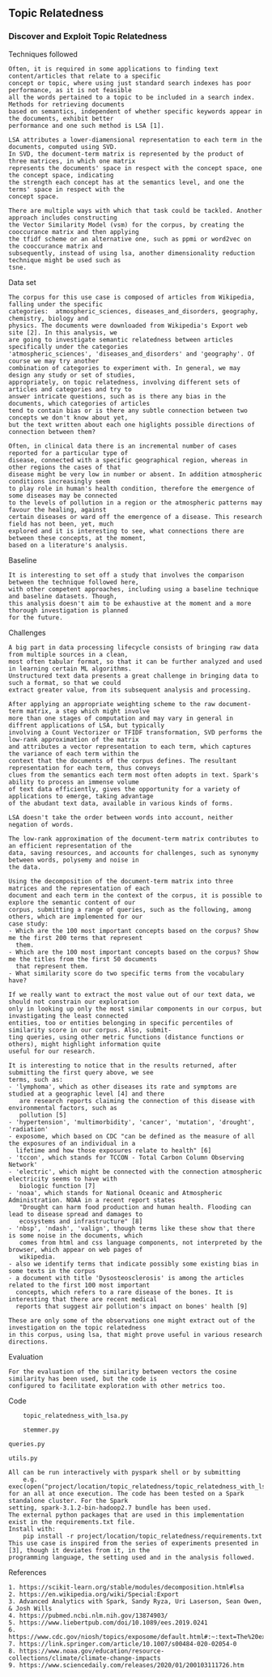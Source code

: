 ## Topic Relatedness

### Discover and Exploit Topic Relatedness

    
 
Techniques followed
 
	Often, it is required in some applications to finding text content/articles that relate to a specific
	concept or topic, where using just standard search indexes has poor performance, as it is not feasible 
	all the words pertained to a topic to be included in a search index. Methods for retrieving documents 
	based on semantics, independent of whether specific keywords appear in the documents, exhibit better
	performance and one such method is LSA [1].
	
	LSA attributes a lower-diamensional representation to each term in the documents, computed using SVD.
	In SVD, the document-term matrix is represented by the product of three matrices, in which one matrix 
	represents the documents' space in respect with the concept space, one the concept space, indicating 
	the strength each concept has at the semantics level, and one the terms' space in respect with the
	concept space.
	
	There are multiple ways with which that task could be tackled. Another approach includes constructing
	the Vector Similarity Model (vsm) for the corpus, by creating the cooccurance matrix and then applying
	the tfidf scheme or an alternative one, such as ppmi or word2vec on the cooccurance matrix and 
	subsequently, instead of using lsa, another dimensionality reduction technique might be used such as 
	tsne.
	
	
  
Data set

	The corpus for this use case is composed of articles from Wikipedia, falling under the specific 
	categories:  atmospheric_sciences, diseases_and_disorders, geography, chemistry, biology and 
	physics. The documents were downloaded from Wikipedia's Export web site [2]. In this analysis, we
	are going to investigate semantic relatedness between articles specifically under the categories
	'atmospheric_sciences', 'diseases_and_disorders' and 'geography'. Of course we may try another 
	combination of categories to experiment with. In general, we may design any study or set of studies, 
	appropriately, on topic relatedness, involving different sets of articles and categories and try to
	answer intricate questions, such as is there any bias in the documents, which categories of articles
	tend to contain bias or is there any subtle connection between two concepts we don't know about yet,
	but the text written about each one higlights possible directions of connection between them? 
	
	Often, in clinical data there is an incremental number of cases reported for a particular type of 
	disease, connected with a specific geographical region, whereas in other regions the cases of that
	disease might be very low in number or absent. In addition atmospheric conditions increasingly seem
	to play role in human's health condition, therefore the emergence of some diseases may be connected 
	to the levels of pollution in a region or the atmospheric patterns may favour the healing, against 
	certain diseases or ward off the emergence of a disease. This research field has not been, yet, much
	explored and it is interesting to see, what connections there are between these concepts, at the moment,
	based on a literature's analysis.
	


Baseline
	
	It is interesting to set off a study that involves the comparison between the technique followed here,
	with other competent approaches, including using a baseline technique and baseline datasets. Though,
	this analysis doesn't aim to be exhaustive at the moment and a more thorough investigation is planned
	for the future.

	

Challenges

	A big part in data processing lifecycle consists of bringing raw data from multiple sources in a clean,
	most often tabular format, so that it can be further analyzed and used in learning certain ML algorithms.
	Unstructured text data presents a great challenge in bringing data to such a format, so that we could 
	extract greater value, from its subsequent analysis and processing.
	
	After applying an appropriate weighting scheme to the raw document-term matrix, a step which might involve 
	more than one stages of computation and may vary in general in diffrent applications of LSA, but typically 
	involving a Count Vectorizer or TFIDF transformation, SVD performs the low-rank approximation of the matrix
	and attributes a vector representation to each term, which captures the variance of each term within the
	context that the documents of the corpus defines. The resultant representation for each term, thus conveys 
	clues from the semantics each term most often adopts in text. Spark's ability to process an immense volume
	of text data efficiently, gives the opportunity for a variety of applications to emerge, taking advantage
	of the abudant text data, available in various kinds of forms.
	
	LSA doesn't take the order between words into account, neither negation of words.	
	
	The low-rank approximation of the document-term matrix contributes to an efficient representation of the
	data, saving resources, and accounts for challenges, such as synonymy between words, polysemy and noise in
	the data. 
    	
	Using the decomposition of the document-term matrix into three matrices and the representation of each 
	document and each term in the context of the corpus, it is possible to explore the semantic content of our
	corpus, submitting a range of queries, such as the following, among others, which are implemented for our 
	case study:
	- Which are the 100 most important concepts based on the corpus? Show me the first 200 terms that represent 
	  them.
	- Which are the 100 most important concepts based on the corpus? Show me the titles from the first 50 documents 
	  that represent them.
	- What similarity score do two specific terms from the vocabulary have?
	
	If we really want to extract the most value out of our text data, we should not constrain our exploration
	only in looking up only the most similar components in our corpus, but invastigating the least connected
	entities, too or entities belonging in specific percentiles of similarity score in our corpus. Also, submit-
	ting queries, using other metric functions (distance functions or others), might highlight information quite
	useful for our research.
	
	It is interesting to notice that in the results returned, after submitting the first query above, we see 
	terms, such as: 
	- 'lymphoma', which as other diseases its rate and symptoms are studied at a geographic level [4] and there 
	   are research reports claiming the connection of this disease with environmental factors, such as 
	   pollution [5]
	- 'hypertension', 'multimorbidity', 'cancer', 'mutation', 'drought', 'radiation'    
	- exposome, which based on CDC "can be defined as the measure of all the exposures of an individual in a 
	  lifetime and how those exposures relate to health" [6]   
	- 'tccon', which stands for TCCON - Total Carbon Column Observing Network'    
	- 'electric', which might be connected with the connection atmospheric electricity seems to have with
	   biologic function [7]    
	- 'noaa', which stands for National Oceanic and Atmospheric Administration. NOAA in a recent report states      
	   "Drought can harm food production and human health. Flooding can lead to disease spread and damages to 
	   ecosystems and infrastructure" [8]    
	- 'nbsp', 'ndash', 'valign', though terms like these show that there is some noise in the documents, which    
	   comes from html and css language components, not interpreted by the browser, which appear on web pages of    
	   wikipedia.    
	- also we identify terms that indicate possibly some existing bias in some texts in the corpus    
	- a document with title 'Dysosteosclerosis' is among the articles related to the first 100 most important     
	  concepts, which refers to a rare disease of the bones. It is interesting that there are recent medical 
	  reports that suggest air pollution's impact on bones' health [9]    
		
	These are only some of the observations one might extract out of the investigation on the topic relatedness
	in this corpus, using lsa, that might prove useful in various research directions.
	
		

Evaluation

	For the evaluation of the similarity between vectors the cosine similarity has been used, but the code is
	configured to facilitate exploration with other metrics too.
	

 
Code

    	topic_relatedness_with_lsa.py
   
    	stemmer.py
       
	queries.py   
	
	utils.py
	   
   	All can be run interactively with pyspark shell or by submitting    
   		e.g. exec(open("project/location/topic_relatedness/topic_relatedness_with_lsa.py").read()) 
   	for an all at once execution. The code has been tested on a Spark standalone cluster. For the Spark 
	setting, spark-3.1.2-bin-hadoop2.7 bundle has been used.   
   	The external python packages that are used in this implementation exist in the requirements.txt file. 
   	Install with:     
	   	pip install -r project/location/topic_relatedness/requirements.txt   
   	This use case is inspired from the series of experiments presented in [3], though it deviates from it, in the
   	programming language, the setting used and in the analysis followed.   

   

References

	1. https://scikit-learn.org/stable/modules/decomposition.html#lsa
	2. https://en.wikipedia.org/wiki/Special:Export
  	3. Advanced Analytics with Spark, Sandy Ryza, Uri Laserson, Sean Owen, & Josh Wills
  	4. https://pubmed.ncbi.nlm.nih.gov/13874903/
  	5. https://www.liebertpub.com/doi/10.1089/ees.2019.0241
  	6. https://www.cdc.gov/niosh/topics/exposome/default.html#:~:text=The%20exposome%20can%20be%20defined,%2C%20diet%2C%20lifestyle%2C%20etc.
  	7. https://link.springer.com/article/10.1007/s00484-020-02054-0
	8. https://www.noaa.gov/education/resource-collections/climate/climate-change-impacts
	9. https://www.sciencedaily.com/releases/2020/01/200103111726.htm

